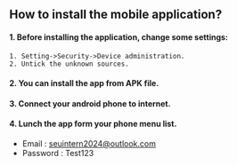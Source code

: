 ## How to install the mobile application?

#### 1.	Before installing the application, change some settings:
    1. Setting->Security->Device administration.
    2. Untick the unknown sources.

#### 2.	You can install the app from APK file.

#### 3.	Connect your android phone to internet.

#### 4.	Lunch the app form your phone menu list.
- Email    : seuintern2024@outlook.com 
- Password : Test123


